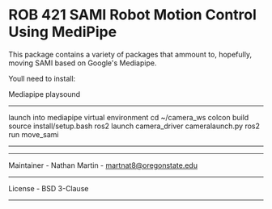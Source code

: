 # ROB 421 SAMI Robot Motion Control Using MediPipe

This package contains a variety of packages that ammount to, hopefully, moving SAMI
based on Google's Mediapipe.

Youll need to install:

Mediapipe
playsound


_____________________________________________________________________________________
launch into mediapipe virtual environment
cd ~/camera_ws
colcon build 
source install/setup.bash
ros2 launch camera_driver cameralaunch.py
ros2 run move_sami

_____________________________________________________________________________________
_____________________________________________________________________________________
Maintainer - Nathan Martin - martnat8@oregonstate.edu
_____________________________________________________________________________________
License - BSD 3-Clause
_____________________________________________________________________________________



